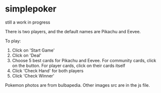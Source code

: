 # simplepoker

still a work in progress

There is two players, and the default names are Pikachu and Eevee.

To play:
1. Click on 'Start Game'
2. Click on 'Deal'
3. Choose 5 best cards for Pikachu and Eevee. For community cards, click on the button. For player cards, click on their cards itself
4. Click 'Check Hand' for both players
5. Click 'Check Winner'

Pokemon photos are from bulbapedia.
Other images src are in the js file.

